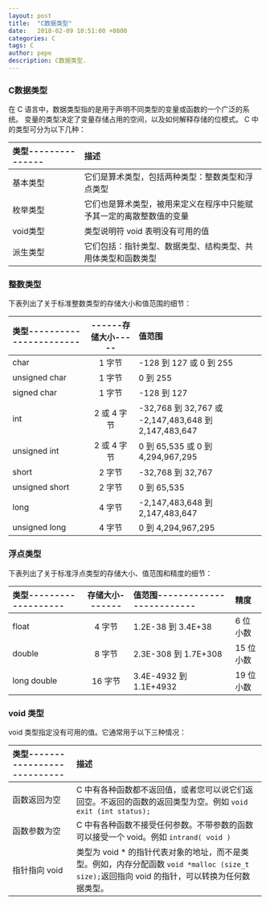 ```yaml
---
layout: post
title:  "C数据类型"
date:   2018-02-09 10:51:00 +0800
categories: C
tags: C
author: pepe
description: C数据类型.
---
```


### **C数据类型**
在 C 语言中，数据类型指的是用于声明不同类型的变量或函数的一个广泛的系统。
变量的类型决定了变量存储占用的空间，以及如何解释存储的位模式。
 C 中的类型可分为以下几种：

|类型---------------|描述|
| :--------         | :---- |
|基本类型	        |它们是算术类型，包括两种类型：整数类型和浮点类型|
|枚举类型	        |它们也是算术类型，被用来定义在程序中只能赋予其一定的离散整数值的变量|
|void类型	        |类型说明符 void 表明没有可用的值|
|派生类型	        |它们包括：指针类型、数据类型、结构类型、共用体类型和函数类型|

### **整数类型**
下表列出了关于标准整数类型的存储大小和值范围的细节：

|类型-----------------------|------存储大小-----|值范围|
| :--------                 |:-----------------:|:---- |
|char	                    |1 字节	            |-128 到 127 或 0 到 255|
|unsigned char	            |1 字节	            |0 到 255|
|signed char	            |1 字节	            |-128 到 127|
|int	                    |2 或 4 字节	    |-32,768 到 32,767 或 -2,147,483,648 到 2,147,483,647|
|unsigned int	            |2 或 4 字节	    |0 到 65,535 或 0 到 4,294,967,295|
|short	                    |2 字节	            |-32,768 到 32,767|
|unsigned short	            |2 字节	            |0 到 65,535|
|long	                    |4 字节	            |-2,147,483,648 到 2,147,483,647|
|unsigned long	            |4 字节	            |0 到 4,294,967,295|

### **浮点类型**
下表列出了关于标准浮点类型的存储大小、值范围和精度的细节：

|类型-------------------|存储大小-------|值范围-------------------------|精度|
|:----------------------|:-------------:|:----                          |:---- |
|float	                |4 字节	        |1.2E-38 到 3.4E+38	            |6 位小数|
|double	                |8 字节	        |2.3E-308 到 1.7E+308	        |15 位小数|
|long double	        |16 字节	    |3.4E-4932 到 1.1E+4932	        |19 位小数|

### **void 类型**
void 类型指定没有可用的值。它通常用于以下三种情况：

|类型---------------------------|描述|
| :-----------------------------|:----|
|函数返回为空	                |C 中有各种函数都不返回值，或者您可以说它们返回空。不返回的函数的返回类型为空。例如 `void exit (int status);`|
|函数参数为空	                |C 中有各种函数不接受任何参数。不带参数的函数可以接受一个 void。例如 `intrand( void )`|
|指针指向 void	                |类型为 void * 的指针代表对象的地址，而不是类型。例如，内存分配函数 `void *malloc (size_t size);`返回指向 void 的指针，可以转换为任何数据类型。|












